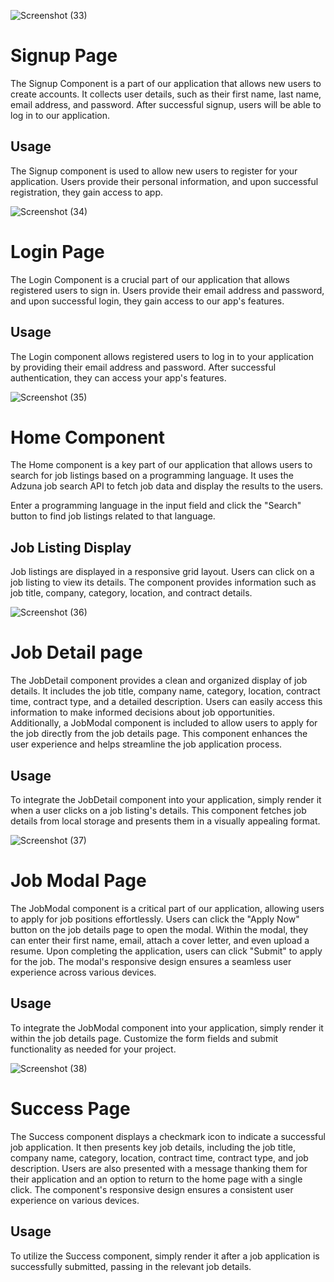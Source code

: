 ![Screenshot (33)](https://github.com/sumitbadri2000/quadb_Assignment/assets/110050319/cde5efbf-b1d3-4b5c-b405-b682f95e1144)

# Signup Page

The Signup Component is a part of our application that allows new users to create accounts. It collects user details, such as their first name, last name, email address, and password. After successful signup, users will be able to log in to our application.

## Usage

The Signup component is used to allow new users to register for your application. Users provide their personal information, and upon successful registration, they gain access to app.

![Screenshot (34)](https://github.com/sumitbadri2000/quadb_Assignment/assets/110050319/557b2711-7c7f-4694-b74a-18f364e8fef7)

# Login Page

The Login Component is a crucial part of our application that allows registered users to sign in. Users provide their email address and password, and upon successful login, they gain access to our app's features.

## Usage

The Login component allows registered users to log in to your application by providing their email address and password. After successful authentication, they can access your app's features.

![Screenshot (35)](https://github.com/sumitbadri2000/quadb_Assignment/assets/110050319/00789384-2d68-4fba-9c23-35ca5e9b6473)

# Home Component

The Home component is a key part of our application that allows users to search for job listings based on a programming language. It uses the Adzuna job search API to fetch job data and display the results to the users.

Enter a programming language in the input field and click the "Search" button to find job listings related to that language.

## Job Listing Display

Job listings are displayed in a responsive grid layout.
Users can click on a job listing to view its details.
The component provides information such as job title, company, category, location, and contract details.

![Screenshot (36)](https://github.com/sumitbadri2000/quadb_Assignment/assets/110050319/db9d1a74-46cc-41fb-b475-d535c03c38f1)

# Job Detail page

The JobDetail component provides a clean and organized display of job details. It includes the job title, company name, category, location, contract time, contract type, and a detailed description. Users can easily access this information to make informed decisions about job opportunities. Additionally, a JobModal component is included to allow users to apply for the job directly from the job details page. This component enhances the user experience and helps streamline the job application process.

## Usage

To integrate the JobDetail component into your application, simply render it when a user clicks on a job listing's details. This component fetches job details from local storage and presents them in a visually appealing format.

![Screenshot (37)](https://github.com/sumitbadri2000/quadb_Assignment/assets/110050319/1f5b09b9-9a78-4949-a560-03cdc28707f6)

# Job Modal Page

The JobModal component is a critical part of our application, allowing users to apply for job positions effortlessly. Users can click the "Apply Now" button on the job details page to open the modal. Within the modal, they can enter their first name, email, attach a cover letter, and even upload a resume. Upon completing the application, users can click "Submit" to apply for the job. The modal's responsive design ensures a seamless user experience across various devices.

## Usage

To integrate the JobModal component into your application, simply render it within the job details page. Customize the form fields and submit functionality as needed for your project.

![Screenshot (38)](https://github.com/sumitbadri2000/quadb_Assignment/assets/110050319/3f522b7f-fc3d-4959-9628-b480db7ce506)

# Success Page

The Success component displays a checkmark icon to indicate a successful job application. It then presents key job details, including the job title, company name, category, location, contract time, contract type, and job description. Users are also presented with a message thanking them for their application and an option to return to the home page with a single click. The component's responsive design ensures a consistent user experience on various devices.

## Usage

To utilize the Success component, simply render it after a job application is successfully submitted, passing in the relevant job details.
